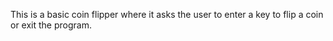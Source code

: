 This is a basic coin flipper where it asks the user to enter a key to flip a coin or exit the program.
